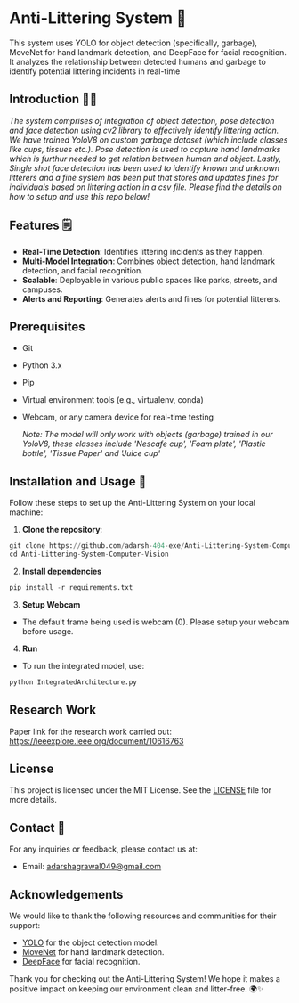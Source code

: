 # Anti-Littering System 🚯
This system uses YOLO for object detection (specifically, garbage), MoveNet for hand landmark detection, and DeepFace for facial recognition. It analyzes the relationship between detected humans and garbage to identify potential littering incidents in real-time

## Introduction 😶‍🌫️ 
*The system comprises of integration of object detection, pose detection and face detection using cv2 library to effectively identify littering action. We have trained YoloV8 on custom garbage dataset (which include classes like cups, tissues etc.). Pose detection is used to capture hand landmarks which is furthur needed to get relation between human and object. Lastly, Single shot face detection has been used to identify known and unknown litterers and a fine system has been put that stores and updates fines for individuals based on littering action in a csv file. Please find the details on how to setup and use this repo below!*  

## Features 🗒
- **Real-Time Detection**: Identifies littering incidents as they happen.
- **Multi-Model Integration**: Combines object detection, hand landmark detection, and facial recognition.
- **Scalable**: Deployable in various public spaces like parks, streets, and campuses.
- **Alerts and Reporting**: Generates alerts and fines for potential litterers.

## Prerequisites 
- Git
- Python 3.x
- Pip
- Virtual environment tools (e.g., virtualenv, conda)
- Webcam, or any camera device for real-time testing

  *Note: The model will only work with objects (garbage) trained in our YoloV8, these classes include 'Nescafe cup', 'Foam plate', 'Plastic bottle', 'Tissue Paper' and 'Juice cup'*

## Installation and Usage 📲
Follow these steps to set up the Anti-Littering System on your local machine:

1. **Clone the repository**:
```python
git clone https://github.com/adarsh-404-exe/Anti-Littering-System-Computer-Vision.git
cd Anti-Littering-System-Computer-Vision
```

2. **Install dependencies**
```python
pip install -r requirements.txt
```

3. **Setup Webcam**
- The default frame being used is webcam (0). Please setup your webcam before usage.

4. **Run**
- To run the integrated model, use:
```python
python IntegratedArchitecture.py
```

## Research Work
Paper link for the research work carried out: https://ieeexplore.ieee.org/document/10616763

## License
This project is licensed under the MIT License. See the [LICENSE](LICENSE) file for more details.

## Contact 📇
For any inquiries or feedback, please contact us at:
- Email: adarshagrawal049@gmail.com

## Acknowledgements
We would like to thank the following resources and communities for their support:
- [YOLO](https://github.com/AlexeyAB/darknet) for the object detection model.
- [MoveNet](https://github.com/tensorflow/tfjs-models/tree/master/pose-detection) for hand landmark detection.
- [DeepFace](https://github.com/serengil/deepface) for facial recognition.

Thank you for checking out the Anti-Littering System! We hope it makes a positive impact on keeping our environment clean and litter-free. 🌍✨

